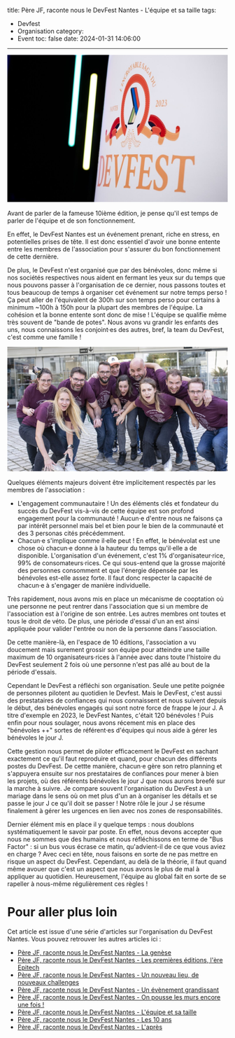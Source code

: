 title: Père JF, raconte nous le DevFest Nantes - L'équipe et sa taille
tags:
  - Devfest
  - Organisation
category:
  - Event
toc: false
date: 2024-01-31 14:06:00
---

![Image du Logo du DevFest Nantes](/assets/2024-01-DevFestNantesPereCastor/devfest-nantes.jpeg)

Avant de parler de la fameuse 10ième édition, je pense qu'il est temps de parler de l'équipe et de son fonctionnement.

En effet, le DevFest Nantes est un événement prenant, riche en stress, en potentielles prises de tête. Il est donc essentiel d'avoir une bonne entente entre les membres de l'association pour s'assurer du bon fonctionnement de cette dernière.

De plus, le DevFest n'est organisé que par des bénévoles, donc même si nos sociétés respectives nous aident en fermant les yeux sur du temps que nous pouvons passer à l'organisation de ce dernier, nous passons toutes et tous beaucoup de temps à organiser cet événement sur notre temps perso ! Ça peut aller de l'équivalent de 300h sur son temps perso pour certains à minimum ~100h à 150h pour la plupart des membres de l'équipe. La cohésion et la bonne entente sont donc de mise ! L'équipe se qualifie même très souvent de "bande de potes". Nous avons vu grandir les enfants des uns, nous connaissons les conjoint·es des autres, bref, la team du DevFest, c'est comme une famille !

![L'équipe actuelle organisatrice du DevFest Nantes (10 personnes devant la cité des congrès)](/assets/2024-01-DevFestNantesPereCastor/team-devfest.jpeg)

Quelques éléments majeurs doivent être implicitement respectés par les membres de l'association :

* L'engagement communautaire ! Un des éléments clés et fondateur du succès du DevFest vis-à-vis de cette équipe est son profond engagement pour la communauté ! Aucun·e d'entre nous ne faisons ça par intérêt personnel mais bel et bien pour le bien de la communauté et des 3 personas cités précédemment.
* Chacun·e s'implique comme il·elle peut ! En effet, le bénévolat est une chose où chacun·e donne à la hauteur du temps qu'il·elle a de disponible. L'organisation d'un événement, c'est 1% d'organisateur·rice, 99% de consomateurs·rices. Ce qui sous-entend que la grosse majorité des personnes consomment et que l'énergie dépensée par les bénévoles est-elle assez forte. Il faut donc respecter la capacité de chacun·e à s'engager de manière individuelle.

Très rapidement, nous avons mis en place un mécanisme de cooptation où une personne ne peut rentrer dans l'association que si un membre de l'association est à l'origine de son entrée. Les autres membres ont toutes et tous le droit de véto. De plus, une période d'essai d'un an est ainsi appliquée pour valider l'entrée ou non de la personne dans l'association.

De cette manière-là, en l'espace de 10 éditions, l'association a vu doucement mais surement grossir son équipe pour atteindre une taille maximum de 10 organisateurs·rices à l'année avec dans toute l'histoire du DevFest seulement 2 fois où une personne n'est pas allé au bout de la période d'essais.

Cependant le DevFest a réfléchi son organisation. Seule une petite poignée de personnes pilotent au quotidien le Devfest. Mais le DevFest, c'est aussi des prestataires de confiances qui nous connaissent et nous suivent depuis le début, des bénévoles engagés qui sont notre force de frappe le jour J. A titre d'exemple en 2023, le DevFest Nantes, c'était 120 bénévoles ! Puis enfin pour nous soulager, nous avons récement mis en place des "bénévoles ++" sortes de référent·es d'équipes qui nous aide à gérer les bénévoles le jour J.

Cette gestion nous permet de piloter efficacement le DevFest en sachant exactement ce qu'il faut reproduire et quand, pour chacun des différents postes du DevFest. De cettte manière, chacun·e gère son retro planning et s'appuyera ensuite sur nos prestataires de confiances pour mener à bien les projets, où des référents bénévoles le jour J que nous aurons breefé sur la marche à suivre. Je compare souvent l'organisation du DevFest à un mariage dans le sens où on met plus d'un an à organiser les détails et se passe le jour J ce qu'il doit se passer ! Notre rôle le jour J se résume finalement à gérer les urgences en lien avec nos zones de responsabilités.

Dernier élément mis en place il y quelque temps : nous doublons systématiquement le savoir par poste. En effet, nous devons accepter que nous ne sommes que des humains et nous réfléchissons en terme de "Bus Factor" : si un bus vous écrase ce matin, qu'advient-il de ce que vous aviez en charge ? Avec ceci en tête, nous faisons en sorte de ne pas mettre en risque un aspect du DevFest. Cependant, au delà de la théorie, il faut quand même avouer que c'est un aspect que nous avons le plus de mal à appliquer au quotidien. Heureusement, l'équipe au global fait en sorte de se rapeller à nous-même régulièrement ces règles !

# Pour aller plus loin

Cet article est issue d'une série d'articles sur l'organisation du DevFest Nantes. Vous pouvez retrouver les autres articles ici :
* [Père JF, raconte nous le DevFest Nantes - La genèse](/2024/01/31/2024-01-31-pere-jf-raconte-nous-le-devfest-part-1/)
* [Père JF, raconte nous le DevFest Nantes - Les premières éditions, l'ère Epitech](/2024/01/31/2024-01-31-pere-jf-raconte-nous-le-devfest-part-2/)
* [Père JF, raconte nous le DevFest Nantes - Un nouveau lieu, de nouveaux challenges](/2024/01/31/2024-01-31-pere-jf-raconte-nous-le-devfest-part-3/)
* [Père JF, raconte nous le DevFest Nantes - Un évènement grandissant](/2024/01/31/2024-01-31-pere-jf-raconte-nous-le-devfest-part-4/)
* [Père JF, raconte nous le DevFest Nantes - On pousse les murs encore une fois !](/2024/01/31/2024-01-31-pere-jf-raconte-nous-le-devfest-part-5/)
* [Père JF, raconte nous le DevFest Nantes - L'équipe et sa taille](/2024/01/31/2024-01-31-pere-jf-raconte-nous-le-devfest-part-6/)
* [Père JF, raconte nous le DevFest Nantes - Les 10 ans](/2024/01/31/2024-01-31-pere-jf-raconte-nous-le-devfest-part-7/)
* [Père JF, raconte nous le DevFest Nantes - L'après](/2024/01/31/2024-01-31-pere-jf-raconte-nous-le-devfest-part-8/)